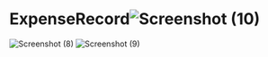 # ExpenseRecord![Screenshot (10)](https://user-images.githubusercontent.com/79049651/221363134-aef0cc73-d75c-4179-b382-2f87f777b7e0.png)
![Screenshot (8)](https://user-images.githubusercontent.com/79049651/221363136-61adfe63-0ffa-47f7-8c12-08ec7e882ecd.png)
![Screenshot (9)](https://user-images.githubusercontent.com/79049651/221363138-c88abd9b-a6e0-4e8f-a7e5-ac445cc37714.png)
